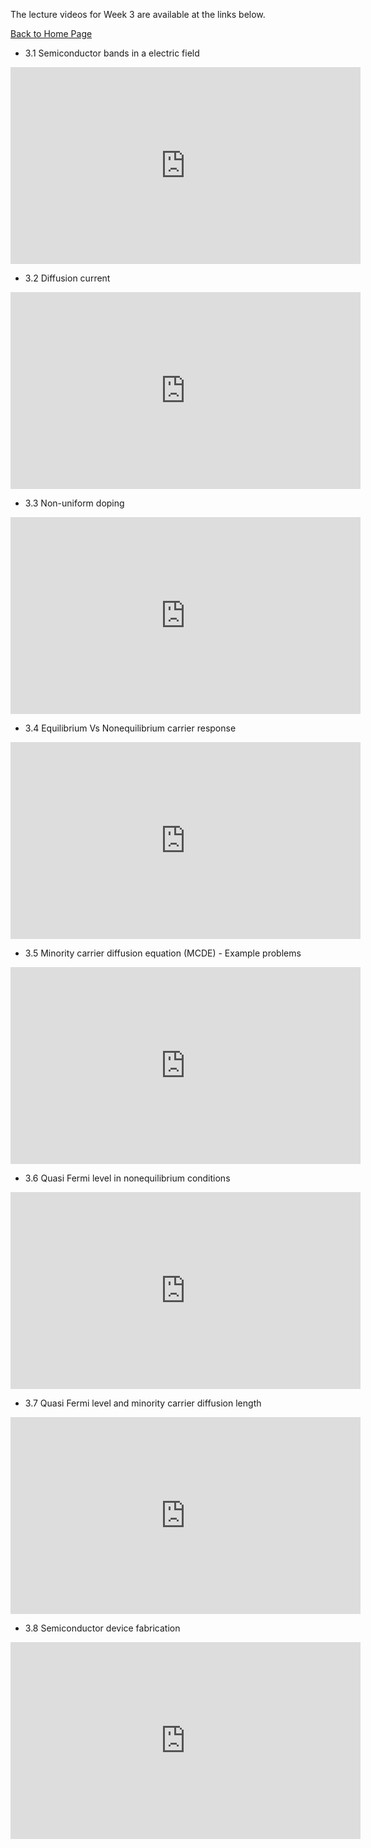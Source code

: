 
The lecture videos for Week 3 are available at the links below.

[Back to Home Page](https://naresh-emani.github.io/Introduction-to-Semiconductors/)


- 3.1 Semiconductor bands in a electric field


<iframe width="560" height="315" src="https://www.youtube.com/embed/lKuKOIElP1E" title="YouTube video player" frameborder="0" allow="accelerometer; autoplay; clipboard-write; encrypted-media; gyroscope; picture-in-picture" allowfullscreen></iframe>

- 3.2 Diffusion current


<iframe width="560" height="315" src="https://www.youtube.com/embed/ZsOXhQemh10" title="YouTube video player" frameborder="0" allow="accelerometer; autoplay; clipboard-write; encrypted-media; gyroscope; picture-in-picture" allowfullscreen></iframe>

- 3.3 Non-uniform doping


<iframe width="560" height="315" src="https://www.youtube.com/embed/7UfUui0tm88" title="YouTube video player" frameborder="0" allow="accelerometer; autoplay; clipboard-write; encrypted-media; gyroscope; picture-in-picture" allowfullscreen></iframe>

- 3.4 Equilibrium Vs Nonequilibrium carrier response


<iframe width="560" height="315" src="https://www.youtube.com/embed/Gw_AekBhOc8" title="YouTube video player" frameborder="0" allow="accelerometer; autoplay; clipboard-write; encrypted-media; gyroscope; picture-in-picture" allowfullscreen></iframe>

- 3.5 Minority carrier diffusion equation (MCDE) - Example problems


<iframe width="560" height="315" src="https://www.youtube.com/embed/sHQLLLsa0so" title="YouTube video player" frameborder="0" allow="accelerometer; autoplay; clipboard-write; encrypted-media; gyroscope; picture-in-picture" allowfullscreen></iframe>


- 3.6 Quasi Fermi level in nonequilibrium conditions

<iframe width="560" height="315" src="https://www.youtube.com/embed/KJF3ahyenpU" title="YouTube video player" frameborder="0" allow="accelerometer; autoplay; clipboard-write; encrypted-media; gyroscope; picture-in-picture" allowfullscreen></iframe>


- 3.7 Quasi Fermi level and minority carrier diffusion length


<iframe width="560" height="315" src="https://www.youtube.com/embed/9ZOmdOJF-Mw" title="YouTube video player" frameborder="0" allow="accelerometer; autoplay; clipboard-write; encrypted-media; gyroscope; picture-in-picture" allowfullscreen></iframe>


- 3.8 Semiconductor device fabrication


<iframe width="560" height="315" src="https://www.youtube.com/embed/W9qQnf-0pvs" title="YouTube video player" frameborder="0" allow="accelerometer; autoplay; clipboard-write; encrypted-media; gyroscope; picture-in-picture" allowfullscreen></iframe>
